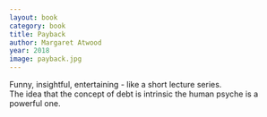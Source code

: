 ```yaml
---
layout: book
category: book
title: Payback
author: Margaret Atwood
year: 2018
image: payback.jpg
---
```

Funny, insightful, entertaining - like a short lecture series.  
The idea that the concept of debt is intrinsic the human psyche is a powerful one.
